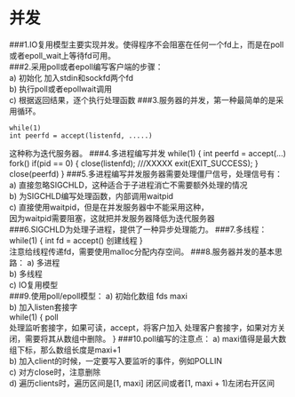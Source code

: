 # 并发
###1.IO复用模型主要实现并发。使得程序不会阻塞在任何一个fd上，而是在poll或者epoll_wait上等待fd可用。   
###2.采用poll或者epoll编写客户端的步骤：      
a)	初始化 加入stdin和sockfd两个fd    
b)	执行poll或者epollwait调用    
c)	根据返回结果，逐个执行处理函数
###3.服务器的并发，第一种最简单的是采用循环。    
<pre><code>while(1)
int peerfd = accept(listenfd, .....)</code></pre>
这种称为迭代服务器。
###4.多进程编写并发
</code></pre>while(1)
{
  int peerfd = accept(...)
  fork()
  if(pid == 0)
  {
    close(listenfd);
    ///XXXXX
    exit(EXIT_SUCCESS);
  }
    close(peerfd)
}</code></pre>
###5.多进程编写并发服务器需要处理僵尸信号，处理信号有：   
a) 直接忽略SIGCHLD，这种适合于子进程消亡不需要额外处理的情况       
b) 为SIGCHLD编写处理函数，内部调用waitpid       
c) 直接使用waitpid，但是在并发服务器中不能采用这种，          
   因为waitpid需要阻塞，这就把并发服务器降低为迭代服务器             
###6.SIGCHLD为处理子进程，提供了一种异步处理能力。
###7.多线程：
</code></pre>while(1)
{
  int fd = accept()
  创建线程
}</code></pre>     
注意给线程传递fd，需要使用malloc分配内存空间。
###8.服务器并发的基本思路：
a) 多进程   
b) 多线程   
c) IO复用模型    
###9.使用poll/epoll模型：
a) 初始化数组 fds maxi   
b) 加入listen套接字    
</code></pre>while(1)
{
  poll  
  处理监听套接字，如果可读，accept，将客户加入
  处理客户套接字，如果对方关闭，需要将其从数组中删除。
}</code></pre>
###10.poll编写的注意点：
a) maxi值得是最大数组下标，那么数组长度是maxi+1  
b) 加入client的时候，一定要写入要监听的事件，例如POLLIN  
c) 对方close时，注意删除   
d) 遍历clients时，遍历区间是[1, maxi] 闭区间或者[1, maxi + 1)左闭右开区间   
